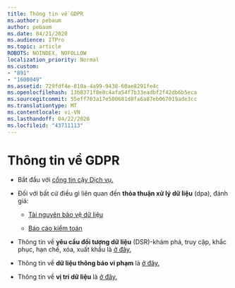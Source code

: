 ```yaml
---
title: Thông tin về GDPR
ms.author: pebaum
author: pebaum
ms.date: 04/21/2020
ms.audience: ITPro
ms.topic: article
ROBOTS: NOINDEX, NOFOLLOW
localization_priority: Normal
ms.custom:
- "891"
- "1600049"
ms.assetid: 729fdf4e-810a-4a99-9438-60ae8291fe4c
ms.openlocfilehash: 13b8371f8e8c4afa54f7b33eadbf2f42db6b5eca
ms.sourcegitcommit: 55eff703a17e500681d8fa6a87eb067019ade3cc
ms.translationtype: MT
ms.contentlocale: vi-VN
ms.lasthandoff: 04/22/2020
ms.locfileid: "43711113"
---
```

# <a name="information-about-gdpr"></a>Thông tin về GDPR

- Bắt đầu với [cổng tin cậy Dịch vụ.](https://servicetrust.microsoft.com/ViewPage/GDPRGetStarted)

- Đối với bất cứ điều gì liên quan đến **thỏa thuận xử lý dữ liệu** (dpa), đánh giá:

  - [Tài nguyên bảo vệ dữ liệu](https://servicetrust.microsoft.com/ViewPage/TrustDocuments)

  - [Báo cáo kiểm toán](https://servicetrust.microsoft.com/ViewPage/MSComplianceGuide)

- Thông tin về **yêu cầu đối tượng dữ liệu** (DSR)-khám phá, truy cập, khắc phục, hạn chế, xóa, xuất khẩu là [ở đây.](https://docs.microsoft.com/microsoft-365/compliance/gdpr-dsr-office365)

- Thông tin về **dữ liệu thông báo vi phạm** là [ở đây.](https://servicetrust.microsoft.com/ViewPage/GDPRBreach)

- Thông tin về **vị trí dữ liệu** là [ở đây.](https://products.office.com/where-is-your-data-located?ms.officeurl=datamaps&amp;geo=All#All)
